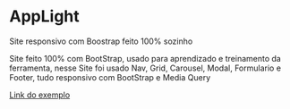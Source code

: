 # AppLight
Site responsivo com Boostrap feito 100% sozinho
<p>Site feito 100% com BootStrap, usado para aprendizado e treinamento da ferramenta, nesse Site foi usado Nav, Grid, Carousel, Modal, Formulario e Footer, tudo responsivo com BootStrap e Media Query</p>
<a href="https://www.free-css.com/free-css-templates/page295/applight"> Link do exemplo</a>
